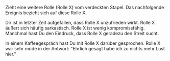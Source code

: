 Zieht eine weitere Rolle (Rolle X) vom verdeckten Stapel. Das nachfolgende Ereignis bezieht sich auf diese Rolle X.

Dir ist in letzter Zeit aufgefallen, dass Rolle X unzufrieden wirkt. Rolle X äußert sich häufig sarkastisch. Rolle X ist wenig kompromissfähig. Manchmal hast Du den Eindruck, dass Rolle X geradezu den Streit sucht.

In einem Kaffeegespräch hast Du mit Rolle X darüber gesprochen. Rolle X war sehr müde in der Antwort: &quot;Ehrlich gesagt habe ich zu nichts mehr Lust hier.&quot;

